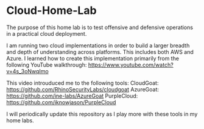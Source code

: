 # Cloud-Home-Lab
The purpose of this home lab is to test offensive and defensive operations in a practical cloud deployment.

I am running two cloud implementations in order to build a larger breadth and depth of understanding across platforms. This includes both AWS and Azure. I learned how to create this implementation primarily from the following YouTube walkthrough: https://www.youtube.com/watch?v=4s_3oNwqImo

This video introuduced me to the following tools:
CloudGoat: https://github.com/RhinoSecurityLabs/cloudgoat
AzureGoat: https://github.com/ine-labs/AzureGoat
PurpleCloud: https://github.com/iknowjason/PurpleCloud

I will periodically update this repository as I play more with these tools in my home labs.
